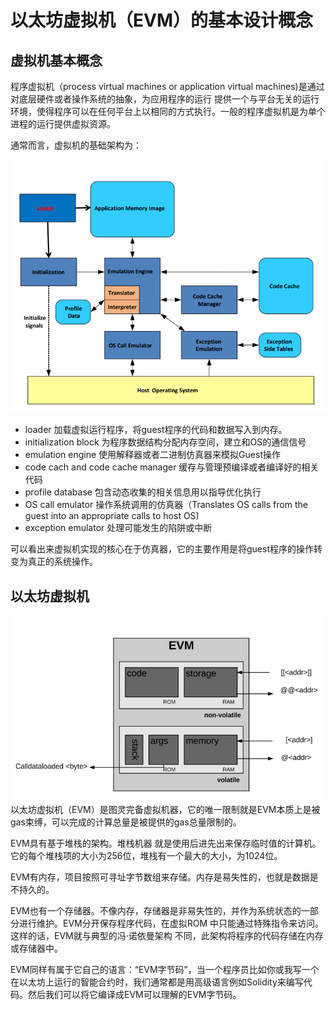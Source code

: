 # 以太坊虚拟机（EVM）的基本设计概念
## 虚拟机基本概念
程序虚拟机（process virtual machines or application virtual machines)是通过对底层硬件或者操作系统的抽象，为应用程序的运行
提供一个与平台无关的运行环境，使得程序可以在任何平台上以相同的方式执行。一般的程序虚拟机是为单个进程的运行提供虚拟资源。

通常而言，虚拟机的基础架构为：

![虚拟机架构.png](./img/2018410/虚拟机架构.PNG)

- loader 加载虚拟运行程序，将guest程序的代码和数据写入到内存。
- initialization block 为程序数据结构分配内存空间，建立和OS的通信信号
- emulation engine  使用解释器或者二进制仿真器来模拟Guest操作
- code cach and code cache manager 缓存与管理预编译或者编译好的相关代码 
- profile database 包含动态收集的相关信息用以指导优化执行
- OS call emulator 操作系统调用的仿真器（Translates OS calls from the guest into an appropriate calls to host OS)
- exception emulator 处理可能发生的陷阱或中断

可以看出来虚拟机实现的核心在于仿真器，它的主要作用是将guest程序的操作转变为真正的系统操作。
## 以太坊虚拟机

![EVM.png](./img/2018410/EVM.png)
以太坊虚拟机（EVM）是图灵完备虚拟机器，它的唯一限制就是EVM本质上是被gas束缚，可以完成的计算总量是被提供的gas总量限制的。

EVM具有基于堆栈的架构。堆栈机器 就是使用后进先出来保存临时值的计算机。它的每个堆栈项的大小为256位，堆栈有一个最大的大小，为1024位。

EVM有内存，项目按照可寻址字节数组来存储。内存是易失性的，也就是数据是不持久的。

EVM也有一个存储器。不像内存，存储器是非易失性的，并作为系统状态的一部分进行维护。EVM分开保存程序代码，在虚拟ROM 中只能通过特殊指令来访问。这样的话，EVM就与典型的冯·诺依曼架构 不同，此架构将程序的代码存储在内存或存储器中。

EVM同样有属于它自己的语言：“EVM字节码”，当一个程序员比如你或我写一个在以太坊上运行的智能合约时，我们通常都是用高级语言例如Solidity来编写代码。然后我们可以将它编译成EVM可以理解的EVM字节码。


